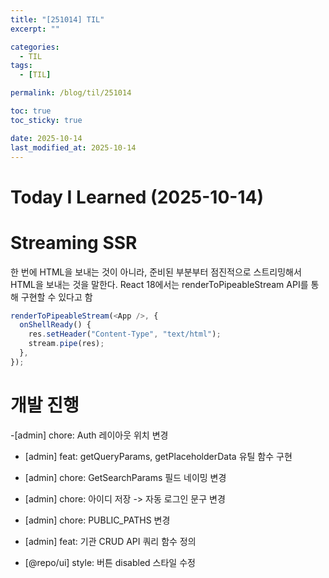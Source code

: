 ```yaml
---
title: "[251014] TIL"
excerpt: ""

categories:
  - TIL
tags:
  - [TIL]

permalink: /blog/til/251014

toc: true
toc_sticky: true

date: 2025-10-14
last_modified_at: 2025-10-14
---
```


# Today I Learned (2025-10-14)

# Streaming SSR

한 번에 HTML을 보내는 것이 아니라, 준비된 부분부터 점진적으로 스트리밍해서 HTML을 보내는 것을 말한다.
React 18에서는 renderToPipeableStream API를 통해 구현할 수 있다고 함

```js
renderToPipeableStream(<App />, {
  onShellReady() {
    res.setHeader("Content-Type", "text/html");
    stream.pipe(res);
  },
});
```

# 개발 진행

-[admin] chore: Auth 레이아웃 위치 변경

- [admin] feat: getQueryParams, getPlaceholderData 유틸 함수 구현

- [admin] chore: GetSearchParams 필드 네이밍 변경

- [admin] chore: 아이디 저장 -> 자동 로그인 문구 변경

- [admin] chore: PUBLIC_PATHS 변경

- [admin] feat: 기관 CRUD API 쿼리 함수 정의

- [@repo/ui] style: 버튼 disabled 스타일 수정
